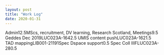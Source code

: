 ```yaml
---
layout: post
title: "Work Log"
date: 2020-01-31
---
```

<tr><td>Admin</td><td></td><td>12.5</td><td>MScs, recruitment, DV learning, Research Scotland, </td></tr>
<tr><td>Meetings</td><td></td><td>9.5</td><td></td></tr>
<tr><td>Geddes Dec 2019</td><td>LUC023A-164</td><td>2.5</td><td></td></tr>
<tr><td>UMIS content push</td><td>LUC023A-162</td><td>1.5</td><td></td></tr>
<tr><td>TAD mapping</td><td>LIB001-2119</td><td>1</td><td>Spec</td></tr>
<tr><td>Dspace support</td><td></td><td>0.5</td><td></td></tr>
<tr><td>Spec Coll IIIF</td><td>LUC023A-28</td><td>0.5</td><td></td></tr>
